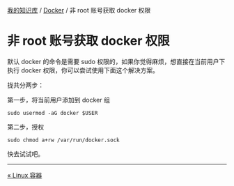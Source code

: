 [我的知识库](../README.md) / [Docker](zz_generated_mdi.md) / 非 root 账号获取 docker 权限

# 非 root 账号获取 docker 权限

默认 docker 的命令是需要 sudo 权限的，如果你觉得麻烦，想直接在当前用户下执行 docker 权限，你可以尝试使用下面这个解决方案。

拢共分两步：

第一步，将当前用户添加到 docker 组

```shell
sudo usermod -aG docker $USER
```

第二步，授权

```shell
sudo chmod a+rw /var/run/docker.sock
```

快去试试吧。

---
[« Linux 容器](linux-container.md)
